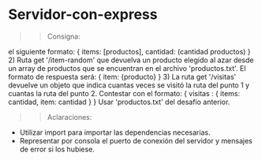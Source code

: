 # Servidor-con-express

>>Consigna:
>>
el siguiente formato: { items: [productos], cantidad: (cantidad productos) }
2) Ruta get '/item-random' que devuelva un producto elegido al azar desde un array de 
productos que se encuentran en el archivo 'productos.txt'. El formato de respuesta 
será: { item: {producto} }
3) La ruta get '/visitas' devuelve un objeto que indica cuantas veces se visitó la ruta del 
punto 1 y cuantas la ruta del punto 2. Contestar con el formato: { visitas : { items: 
cantidad, item: cantidad } }
Usar 'productos.txt' del desafío anterior.

 
>>Aclaraciones:
>>
- Utilizar import para importar las dependencias necesarias.
- Representar por consola el puerto de conexión del servidor y mensajes de error si los 
hubiese.
